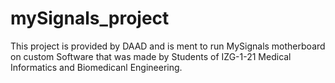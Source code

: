 # mySignals_project

This project is provided by DAAD and is ment to run MySignals motherboard on custom Software that was made by Students of IZG-1-21 Medical Informatics and Biomedicanl Engineering. 

